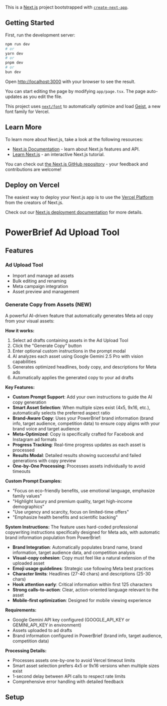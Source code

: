This is a [Next.js](https://nextjs.org) project bootstrapped with [`create-next-app`](https://nextjs.org/docs/app/api-reference/cli/create-next-app).

## Getting Started

First, run the development server:

```bash
npm run dev
# or
yarn dev
# or
pnpm dev
# or
bun dev
```

Open [http://localhost:3000](http://localhost:3000) with your browser to see the result.

You can start editing the page by modifying `app/page.tsx`. The page auto-updates as you edit the file.

This project uses [`next/font`](https://nextjs.org/docs/app/building-your-application/optimizing/fonts) to automatically optimize and load [Geist](https://vercel.com/font), a new font family for Vercel.

## Learn More

To learn more about Next.js, take a look at the following resources:

- [Next.js Documentation](https://nextjs.org/docs) - learn about Next.js features and API.
- [Learn Next.js](https://nextjs.org/learn) - an interactive Next.js tutorial.

You can check out [the Next.js GitHub repository](https://github.com/vercel/next.js) - your feedback and contributions are welcome!

## Deploy on Vercel

The easiest way to deploy your Next.js app is to use the [Vercel Platform](https://vercel.com/new?utm_medium=default-template&filter=next.js&utm_source=create-next-app&utm_campaign=create-next-app-readme) from the creators of Next.js.

Check out our [Next.js deployment documentation](https://nextjs.org/docs/app/building-your-application/deploying) for more details.

# PowerBrief Ad Upload Tool

## Features

### Ad Upload Tool
- Import and manage ad assets
- Bulk editing and renaming
- Meta campaign integration
- Asset preview and management

### Generate Copy from Assets (NEW)
A powerful AI-driven feature that automatically generates Meta ad copy from your visual assets:

**How it works:**
1. Select ad drafts containing assets in the Ad Upload Tool
2. Click the "Generate Copy" button
3. Enter optional custom instructions in the prompt modal
4. AI analyzes each asset using Google Gemini 2.5 Pro with vision capabilities
5. Generates optimized headlines, body copy, and descriptions for Meta ads
6. Automatically applies the generated copy to your ad drafts

**Key Features:**
- **Custom Prompt Support**: Add your own instructions to guide the AI copy generation
- **Smart Asset Selection**: When multiple sizes exist (4x5, 9x16, etc.), automatically selects the preferred aspect ratio
- **Brand-Aware Copy**: Uses your PowerBrief brand information (brand info, target audience, competition data) to ensure copy aligns with your brand voice and target audience
- **Meta-Optimized**: Copy is specifically crafted for Facebook and Instagram ad formats
- **Progress Tracking**: Real-time progress updates as each asset is processed
- **Results Modal**: Detailed results showing successful and failed generations with copy preview
- **One-by-One Processing**: Processes assets individually to avoid timeouts

**Custom Prompt Examples:**
- "Focus on eco-friendly benefits, use emotional language, emphasize family values"
- "Highlight luxury and premium quality, target high-income demographics"
- "Use urgency and scarcity, focus on limited-time offers"
- "Emphasize health benefits and scientific backing"

**System Instructions:**
The feature uses hard-coded professional copywriting instructions specifically designed for Meta ads, with automatic brand information population from PowerBrief:
- **Brand Integration**: Automatically populates brand name, brand information, target audience data, and competition analysis
- **Visual-copy cohesion**: Copy must feel like a natural extension of the uploaded asset
- **Emoji usage guidelines**: Strategic use following Meta best practices
- **Character limits**: Headlines (27-40 chars) and descriptions (25-30 chars)
- **Hook attention early**: Critical information within first 125 characters
- **Strong calls-to-action**: Clear, action-oriented language relevant to the asset
- **Mobile-first optimization**: Designed for mobile viewing experience

**Requirements:**
- Google Gemini API key configured (GOOGLE_API_KEY or GEMINI_API_KEY in environment)
- Assets uploaded to ad drafts
- Brand information configured in PowerBrief (brand info, target audience, competition data)

**Processing Details:**
- Processes assets one-by-one to avoid Vercel timeout limits
- Smart asset selection prefers 4x5 or 9x16 versions when multiple sizes exist
- 1-second delay between API calls to respect rate limits
- Comprehensive error handling with detailed feedback

## Setup
